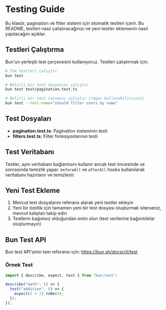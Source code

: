 # Testing Guide

Bu klasör, pagination ve filter sistemi için otomatik testleri içerir. Bu README, testleri nasıl çalıştıracağınızı ve yeni testler eklemenin nasıl yapılacağını açıklar.

## Testleri Çalıştırma

Bun'un yerleşik test çerçevesini kullanıyoruz. Testleri çalıştırmak için:

```bash
# Tüm testleri çalıştır
bun test

# Belirli bir test dosyasını çalıştır
bun test test/pagination.test.ts

# Belirli bir test tanımını çalıştır (regex kullanabilirsiniz)
bun test --test-name="should filter users by name"
```

## Test Dosyaları

- **pagination.test.ts**: Pagination sisteminin testi
- **filters.test.ts**: Filter fonksiyonlarının testi

## Test Veritabanı

Testler, aynı veritabanı bağlantısını kullanır ancak test öncesinde ve sonrasında temizlik yapar. `beforeAll` ve `afterAll` hooks kullanılarak veritabanı hazırlanır ve temizlenir.

## Yeni Test Ekleme

1. Mevcut test dosyalarını referans alarak yeni testler ekleyin
2. Yeni bir özellik için tamamen yeni bir test dosyası oluşturmak isterseniz, mevcut kalıpları takip edin
3. Testlerin bağımsız olduğundan emin olun (test verilerine bağımlılıklar oluşturmayın)

## Bun Test API

Bun test API'sinin tam referansı için: https://bun.sh/docs/cli/test

### Örnek Test
```typescript
import { describe, expect, test } from "bun:test";

describe("math", () => {
  test("addition", () => {
    expect(2 + 2).toBe(4);
  });
});
```
